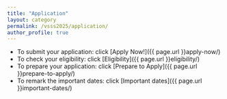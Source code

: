 ```yaml
---
title: "Application"
layout: category
permalink: /vsss2025/application/
author_profile: true
---
```


- To submit your application: click [Apply Now!]({{ page.url }}apply-now/)
- To check your eligibility: click [Eligibility]({{ page.url }}eligibility/)
- To prepare your application: click [Prepare to Apply]({{ page.url }}prepare-to-apply/)
- To remark the important dates: click [Important dates]({{ page.url }}important-dates/)